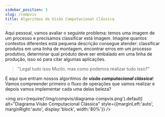 ```yaml
---
sidebar_position: 3
slug: /compvis
title: Algoritmos de Visão Computacional Clássica
---
```


Aqui pessoal, vamos avaliar o seguinte problema: temos uma imagem de um processo e precisamos classificar está imagem. Imagine quantos contextos diferentes está pequena descrição consegue atender: classificar produtos em uma linha de montagem, encontrar erros em um processo produtivo, determinar qual produto deve ser embalado em uma linha de produção, isso só para citar algumas aplicações.

> "Legal tudo isso Murilo, mas como podemos realizar tudo isso?"

É aqui que entram nossos algoritmos de ***visão computacional clássica***! Vamos compreender primeiro o fluxo de operações que vamos realizar e depois vamos implementar cada uma delas beleza?

<img  src={require('/img/compvis/diagrama-compvis.png').default} alt="Diagrama Visão Computacional Clássica" 
style={{marginLeft:'auto', marginRight:'auto', display:'block', width:'80%'}} />

